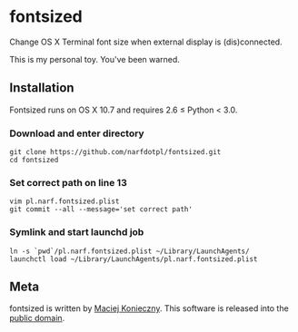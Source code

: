 fontsized
=========

Change OS X Terminal font size when external display is (dis)connected.

This is my personal toy. You've been warned.


Installation
------------

Fontsized runs on OS X 10.7 and requires 2.6 ≤ Python < 3.0.


### Download and enter directory

    git clone https://github.com/narfdotpl/fontsized.git
    cd fontsized

### Set correct path on line 13

    vim pl.narf.fontsized.plist
    git commit --all --message='set correct path'


### Symlink and start launchd job

    ln -s `pwd`/pl.narf.fontsized.plist ~/Library/LaunchAgents/
    launchctl load ~/Library/LaunchAgents/pl.narf.fontsized.plist


Meta
----

fontsized is written by [Maciej Konieczny][].  This software is released
into the [public domain][].

  [Maciej Konieczny]: http://narf.pl/
  [public domain]: http://unlicense.org/
